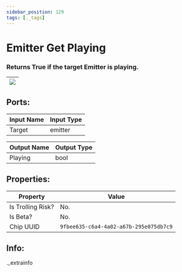 ```yaml
---
sidebar_position: 129
tags: [._tags]
---
```


# Emitter Get Playing


### Returns True if the target Emitter is playing.

| ![](https://images-ext-2.discordapp.net/external/MPmIaQzlEPmgGWlgi-WxBBXt0Bjv_zWPkg1y1f_sy3s/https/www.recroomcircuits.com/image/circuit/absolute-value?width=206&height=108) |
|-----|

## Ports:

| Input Name | Input Type |
|-----------|-----------|
| Target | emitter |

| Output Name | Output Type |
|-----------|-----------|
| Playing | bool |

## Properties:

| Property  | Value |
|-------------------|-----------|
| Is Trolling Risk? | No. |
| Is Beta? | No. |
| Chip UUID | `9fbee635-c6a4-4a02-a67b-295e075db7c9` |

## Info:
._extrainfo